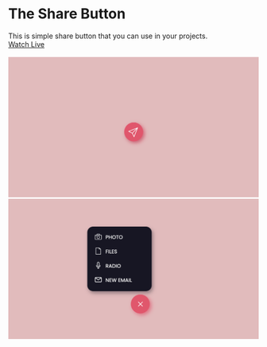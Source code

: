 # The Share Button
This is simple share button that you can use in your projects.</br>
[Watch Live](https://mohammadkiaei.github.io/The-Share-Button/)
</br>
</br>
![Share btn](https://github.com/mohammadkiaei/The-Share-Button/blob/master/img/sharebtn1.png)
</br>
![Share btn expand](https://github.com/mohammadkiaei/The-Share-Button/blob/master/img/sharebtn2.png)

